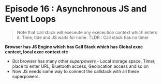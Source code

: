 # Episode 16 : Asynchronous JS and Event Loops

> Note that call stack will execeute any execeution context which enters it. Time, tide and JS waits for none. TLDR : Call stack has no timer

**Browser has JS Engine which has Call Stack which has Global exec context, local exec context etc**
- But browser has many other *superpowers* - Local storage space, Timer, place to enter URL, Bluetooth access, Geolocation access and so on
- Now JS needs some way to connect the callstack with all these superpowers. 

